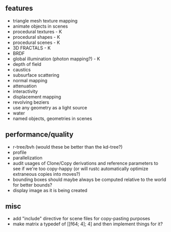## features
- triangle mesh texture mapping
- animate objects in scenes
- procedural textures - K
- procedural shapes - K
- procedural scenes - K
- 3D FRACTALS - K
- BRDF
- global illumination (photon mapping?) - K
- depth of field
- caustics
- subsurface scattering
- normal mapping
- attenuation
- interactivity
- displacement mapping
- revolving beziers
- use any geometry as a light source
- water
- named objects, geometries in scenes

## performance/quality
- r-tree/bvh (would these be better than the kd-tree?)
- profile
- parallelization
- audit usages of Clone/Copy derivations and reference parameters to see if we're too copy-happy (or will rustc automatically optimize extraneous copies into moves?)
- bounding boxes should maybe always be computed relative to the world for better bounds?
- display image as it is being created

## misc
- add "include" directive for scene files for copy-pasting purposes
- make matrix a typedef of [[f64; 4]; 4] and then implement things for it?
